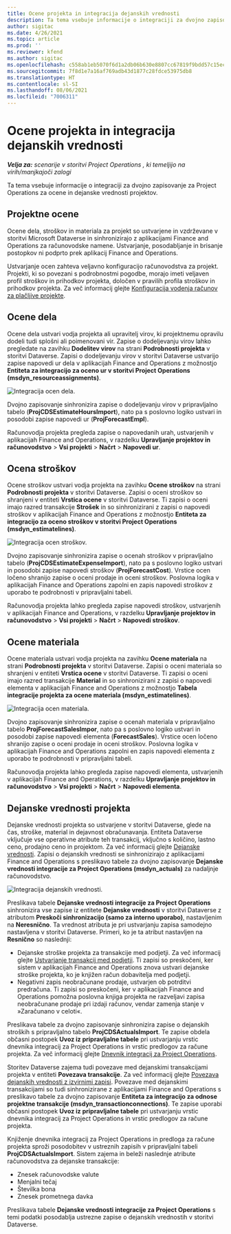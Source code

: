 ```yaml
---
title: Ocene projekta in integracija dejanskih vrednosti
description: Ta tema vsebuje informacije o integraciji za dvojno zapisovanje za Project Operations za ocene in dejanske vrednosti projektov.
author: sigitac
ms.date: 4/26/2021
ms.topic: article
ms.prod: ''
ms.reviewer: kfend
ms.author: sigitac
ms.openlocfilehash: c558ab1eb5070f6d1a2db06b630e8807cc67819f9bdd57c15ec346f484e04fe9
ms.sourcegitcommit: 7f8d1e7a16af769adb43d1877c28fdce53975db8
ms.translationtype: HT
ms.contentlocale: sl-SI
ms.lasthandoff: 08/06/2021
ms.locfileid: "7006311"
---
```

# <a name="project-estimates-and-actuals-integration"></a>Ocene projekta in integracija dejanskih vrednosti

_**Velja za:** scenarije v storitvi Project Operations , ki temeljijo na virih/manjkajoči zalogi_

Ta tema vsebuje informacije o integraciji za dvojno zapisovanje za Project Operations za ocene in dejanske vrednosti projektov.

## <a name="project-estimates"></a>Projektne ocene

Ocene dela, stroškov in materiala za projekt so ustvarjene in vzdrževane v storitvi Microsoft Dataverse in sinhronizirajo z aplikacijami Finance and Operations za računovodske namene. Ustvarjanje, posodabljanje in brisanje postopkov ni podprto prek aplikacij Finance and Operations.

Ustvarjanje ocen zahteva veljavno konfiguracijo računovodstva za projekt. Projekti, ki so povezani s podrobnostmi pogodbe, morajo imeti veljaven profil stroškov in prihodkov projekta, določen v pravilih profila stroškov in prihodkov projekta. Za več informacij glejte [Konfiguracija vodenja računov za plačljive projekte](../project-accounting/configure-accounting-billable-projects.md#configure-project-cost-and-revenue-profile-rules).

## <a name="labor-estimates"></a>Ocene dela

Ocene dela ustvari vodja projekta ali upravitelj virov, ki projektnemu opravilu dodeli tudi splošni ali poimenovani vir. Zapise o dodeljevanju virov lahko pregledate na zavihku **Dodelitev virov** na strani **Podrobnosti projekta** v storitvi Dataverse. Zapisi o dodeljevanju virov v storitvi Dataverse ustvarijo zapise napovedi ur dela v aplikacijah Finance and Operations z možnostjo **Entiteta za integracijo za oceno ur v storitvi Project Operations (msdyn\_resourceassignments)**.

   ![Integracija ocen dela.](./Media/DW4LaborEstimates.png)

Dvojno zapisovanje sinhronizira zapise o dodeljevanju virov v pripravljalno tabelo (**ProjCDSEstimateHoursImport**), nato pa s poslovno logiko ustvari in posodobi zapise napovedi ur (**ProjForecastEmpl**).

Računovodja projekta pregleda zapise o napovedanih urah, ustvarjenih v aplikacijah Finance and Operations, v razdelku **Upravljanje projektov in računovodstvo** > **Vsi projekti** > **Načrt** > **Napovedi ur**.

## <a name="expense-estimates"></a>Ocena stroškov

Ocene stroškov ustvari vodja projekta na zavihku **Ocene stroškov** na strani **Podrobnosti projekta** v storitvi Dataverse. Zapisi o oceni stroškov so shranjeni v entiteti **Vrstica ocene** v storitvi Dataverse. Ti zapisi o oceni imajo razred transakcije **Strošek** in so sinhronizirani z zapisi o napovedi stroškov v aplikacijah Finance and Operations z možnostjo **Entiteta za integracijo za oceno stroškov v storitvi Project Operations (msdyn\_estimatelines)**.

   ![Integracija ocen stroškov.](./Media/DW4ExpenseEstimates.png)

Dvojno zapisovanje sinhronizira zapise o ocenah stroškov v pripravljalno tabelo (**ProjCDSEstimateExpenseImport**), nato pa s poslovno logiko ustvari in posodobi zapise napovedi stroškov (**ProjForecastCost**). Vrstice ocen ločeno shranijo zapise o oceni prodaje in oceni stroškov. Poslovna logika v aplikacijah Finance and Operations zapolni en zapis napovedi stroškov z uporabo te podrobnosti v pripravljalni tabeli.

Računovodja projekta lahko pregleda zapise napovedi stroškov, ustvarjenih v aplikacijah Finance and Operations, v razdelku **Upravljanje projektov in računovodstvo** > **Vsi projekti** > **Načrt** > **Napovedi stroškov**.

## <a name="material-estimates"></a>Ocene materiala

Ocene materiala ustvari vodja projekta na zavihku **Ocene materiala** na strani **Podrobnosti projekta** v storitvi Dataverse. Zapisi o oceni materiala so shranjeni v entiteti **Vrstica ocene** v storitvi Dataverse. Ti zapisi o oceni imajo razred transakcije **Material** in so sinhronizirani z zapisi o napovedi elementa v aplikacijah Finance and Operations z možnostjo **Tabela integracije projekta za ocene materiala (msdyn\_estimatelines)**.

   ![Integracija ocen materiala.](./Media/DW4MaterialEstimates.png)

Dvojno zapisovanje sinhronizira zapise o ocenah materiala v pripravljalno tabelo **ProjForecastSalesImpor**, nato pa s poslovno logiko ustvari in posodobi zapise napovedi elementa (**ForecastSales**). Vrstice ocen ločeno shranijo zapise o oceni prodaje in oceni stroškov. Poslovna logika v aplikacijah Finance and Operations zapolni en zapis napovedi elementa z uporabo te podrobnosti v pripravljalni tabeli.

Računovodja projekta lahko pregleda zapise napovedi elementa, ustvarjenih v aplikacijah Finance and Operations, v razdelku **Upravljanje projektov in računovodstvo** > **Vsi projekti** > **Načrt** > **Napovedi elementa**.

## <a name="project-actuals"></a>Dejanske vrednosti projekta

Dejanske vrednosti projekta so ustvarjene v storitvi Dataverse, glede na čas, stroške, material in dejavnost obračunavanja. Entiteta Dataverse vključuje vse operativne atribute teh transakcij, vključno s količino, lastno ceno, prodajno ceno in projektom. Za več informacij glejte [Dejanske vrednosti](../actuals/actuals-overview.md). Zapisi o dejanskih vrednosti se sinhronizirajo z aplikacijami Finance and Operations s preslikavo tabele za dvojno zapisovanje **Dejanske vrednosti integracije za Project Operations (msdyn\_actuals)** za nadaljnje računovodstvo.

   ![Integracija dejanskih vrednosti.](./Media/DW4Actuals.png)

Preslikava tabele **Dejanske vrednosti integracije za Project Operations** sinhronizira vse zapise iz entitete **Dejanske vrednosti** v storitvi Dataverse z atributom **Preskoči sinhronizacijo (samo za interno uporabo)**, nastavljenim na **Neresnično**. Ta vrednost atributa je pri ustvarjanju zapisa samodejno nastavljena v storitvi Dataverse. Primeri, ko je ta atribut nastavljen na **Resnično** so naslednji:

  - Dejanske stroške projekta za transakcije med podjetji. Za več informacij glejte [Ustvarjanje transakcij med podjetji](../project-accounting/create-intercompany-transactions.md). Ti zapisi so preskočeni, ker sistem v aplikacijah Finance and Operations znova ustvari dejanske stroške projekta, ko je knjižen račun dobavitelja med podjetji.
  - Negativni zapis neobračunane prodaje, ustvarjen ob potrditvi predračuna. Ti zapisi so preskočeni, ker v aplikacijah Finance and Operations pomožna poslovna knjiga projekta ne razveljavi zapisa neobračunane prodaje pri izdaji računov, vendar zamenja stanje v »Zaračunano v celoti«.

Preslikava tabele za dvojno zapisovanje sinhronizira zapise o dejanskih stroških s pripravljalno tabelo **ProjCDSActualsImport**. Te zapise obdela občasni postopek **Uvoz iz pripravljalne tabele** pri ustvarjanju vrstic dnevnika integracij za Project Operations in vrstic predlogov za račune projekta. Za več informacij glejte [Dnevnik integracij za Project Operations](../project-accounting/project-operations-integration-journal.md).

Storitev Dataverse zajema tudi povezave med dejanskimi transakcijami projekta v entiteti **Povezava transakcije**. Za več informacij glejte [Povezava dejanskih vrednosti z izvirnimi zapisi](../actuals/linkingactuals.md). Povezave med dejanskimi transakcijami so tudi sinhronizirane z aplikacijami Finance and Operations s preslikavo tabele za dvojno zapisovanje **Entiteta za integracijo za odnose projektne transakcije (msdyn\_transactionconnections)**. Te zapise uporabi občasni postopek **Uvoz iz pripravljalne tabele** pri ustvarjanju vrstic dnevnika integracij za Project Operations in vrstic predlogov za račune projekta.

Knjiženje dnevnika integracij za Project Operations in predloga za račune projekta sproži posodobitev v ustreznih zapisih v pripravljalni tabeli **ProjCDSActualsImport**. Sistem zajema in beleži naslednje atribute računovodstva za dejanske transakcije:

- Znesek računovodske valute
- Menjalni tečaj
- Številka bona
- Znesek prometnega davka

Preslikava tabele **Dejanske vrednosti integracije za Project Operations** s temi podatki posodablja ustrezne zapise o dejanskih vrednostih v storitvi Dataverse.
